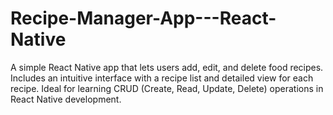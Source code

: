 # Recipe-Manager-App---React-Native
A simple React Native app that lets users add, edit, and delete food recipes. Includes an intuitive interface with a recipe list and detailed view for each recipe. Ideal for learning CRUD (Create, Read, Update, Delete) operations in React Native development.
